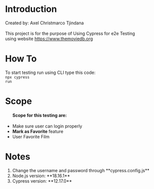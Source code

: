 # Introduction

Created by: Axel Christmarco Tjindana<br><br>
This project is for the purpose of Using Cypress for e2e Testing <br>
using website https://www.themoviedb.org

# How To

To start testing run using CLI type this code:<br>
<code>npx cypress run</code>

# Scope

<ul><h4>Scope for this testing are:</h4>
<li>Make sure user can login properly</li>
<li><b>Mark as Favorite</b> feature</li>
<li>User Favorite Film</li></ul>

# Notes

<ol>
  <li>Change the username and password through **cypress.config.js**</li>
  <li>Node.js version: **18.16.1**</li>
  <li>Cypress version: **12.17.0**</li>
</ol>
